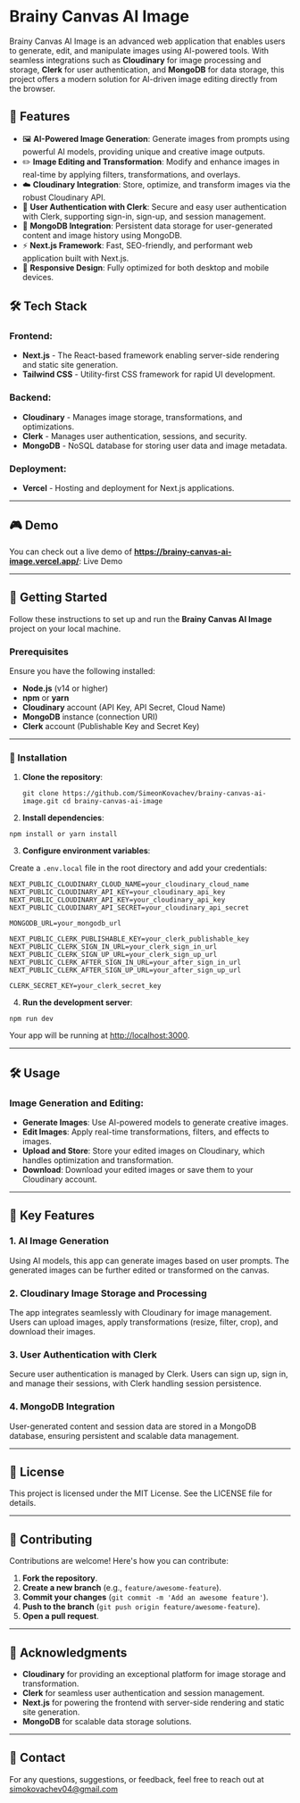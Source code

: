 
# Brainy Canvas AI Image

Brainy Canvas AI Image is an advanced web application that enables users to generate, edit, and manipulate images using AI-powered tools. With seamless integrations such as **Cloudinary** for image processing and storage, **Clerk** for user authentication, and **MongoDB** for data storage, this project offers a modern solution for AI-driven image editing directly from the browser.

## 🚀 Features

-   🖼 **AI-Powered Image Generation**: Generate images from prompts using powerful AI models, providing unique and creative image outputs.
-   ✏️ **Image Editing and Transformation**: Modify and enhance images in real-time by applying filters, transformations, and overlays.
-   ☁️ **Cloudinary Integration**: Store, optimize, and transform images via the robust Cloudinary API.
-   🔐 **User Authentication with Clerk**: Secure and easy user authentication with Clerk, supporting sign-in, sign-up, and session management.
-   📂 **MongoDB Integration**: Persistent data storage for user-generated content and image history using MongoDB.
-   ⚡ **Next.js Framework**: Fast, SEO-friendly, and performant web application built with Next.js.
-   📱 **Responsive Design**: Fully optimized for both desktop and mobile devices.

## 🛠 Tech Stack

### Frontend:

-   **Next.js** - The React-based framework enabling server-side rendering and static site generation.
-   **Tailwind CSS** - Utility-first CSS framework for rapid UI development.

### Backend:

-   **Cloudinary** - Manages image storage, transformations, and optimizations.
-   **Clerk** - Manages user authentication, sessions, and security.
-   **MongoDB** - NoSQL database for storing user data and image metadata.

### Deployment:

-   **Vercel** - Hosting and deployment for Next.js applications.

----------

## 🎮 Demo

You can check out a live demo of **https://brainy-canvas-ai-image.vercel.app/**: Live Demo

----------


## 🚀 Getting Started

Follow these instructions to set up and run the **Brainy Canvas AI Image** project on your local machine.

### Prerequisites

Ensure you have the following installed:

-   **Node.js** (v14 or higher)
-   **npm** or **yarn**
-   **Cloudinary** account (API Key, API Secret, Cloud Name)
-   **MongoDB** instance (connection URI)
-   **Clerk** account (Publishable Key and Secret Key)

----------

### 🔧 Installation

1.  **Clone the repository**:

    `git clone https://github.com/SimeonKovachev/brainy-canvas-ai-image.git
	cd brainy-canvas-ai-image` 

2.  **Install dependencies**:

  `npm install
  or
  yarn install` 

3.  **Configure environment variables**:

Create a `.env.local` file in the root directory and add your credentials:

    NEXT_PUBLIC_CLOUDINARY_CLOUD_NAME=your_cloudinary_cloud_name
    NEXT_PUBLIC_CLOUDINARY_API_KEY=your_cloudinary_api_key
    NEXT_PUBLIC_CLOUDINARY_API_KEY=your_cloudinary_api_key
    NEXT_PUBLIC_CLOUDINARY_API_SECRET=your_cloudinary_api_secret
    
    MONGODB_URL=your_mongodb_url
    
    NEXT_PUBLIC_CLERK_PUBLISHABLE_KEY=your_clerk_publishable_key
    NEXT_PUBLIC_CLERK_SIGN_IN_URL=your_clerk_sign_in_url
    NEXT_PUBLIC_CLERK_SIGN_UP_URL=your_clerk_sign_up_url
    NEXT_PUBLIC_CLERK_AFTER_SIGN_IN_URL=your_after_sign_in_url
    NEXT_PUBLIC_CLERK_AFTER_SIGN_UP_URL=your_after_sign_up_url 
    
    CLERK_SECRET_KEY=your_clerk_secret_key

4.  **Run the development server**:

`npm run dev` 

Your app will be running at [http://localhost:3000](http://localhost:3000).

----------

## 🛠️ Usage

### Image Generation and Editing:

-   **Generate Images**: Use AI-powered models to generate creative images.
-   **Edit Images**: Apply real-time transformations, filters, and effects to images.
-   **Upload and Store**: Store your edited images on Cloudinary, which handles optimization and transformation.
-   **Download**: Download your edited images or save them to your Cloudinary account.

----------

## 🎉 Key Features

### 1. AI Image Generation

Using AI models, this app can generate images based on user prompts. The generated images can be further edited or transformed on the canvas.

### 2. Cloudinary Image Storage and Processing

The app integrates seamlessly with Cloudinary for image management. Users can upload images, apply transformations (resize, filter, crop), and download their images.

### 3. User Authentication with Clerk

Secure user authentication is managed by Clerk. Users can sign up, sign in, and manage their sessions, with Clerk handling session persistence.

### 4. MongoDB Integration

User-generated content and session data are stored in a MongoDB database, ensuring persistent and scalable data management.

----------

## 📄 License

This project is licensed under the MIT License. See the LICENSE file for details.

----------

## 🤝 Contributing

Contributions are welcome! Here's how you can contribute:

1.  **Fork the repository**.
2.  **Create a new branch** (e.g., `feature/awesome-feature`).
3.  **Commit your changes** (`git commit -m 'Add an awesome feature'`).
4.  **Push to the branch** (`git push origin feature/awesome-feature`).
5.  **Open a pull request**.

----------

## 🙏 Acknowledgments

-   **Cloudinary** for providing an exceptional platform for image storage and transformation.
-   **Clerk** for seamless user authentication and session management.
-   **Next.js** for powering the frontend with server-side rendering and static site generation.
-   **MongoDB** for scalable data storage solutions.

----------

## 📧 Contact

For any questions, suggestions, or feedback, feel free to reach out at simokovachev04@gmail.com
